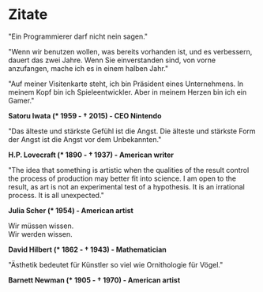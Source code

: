 # Zitate 

"Ein Programmierer darf nicht nein sagen."

"Wenn wir benutzen wollen, was bereits vorhanden ist, und es verbessern, dauert das zwei Jahre. Wenn Sie einverstanden sind, von vorne anzufangen, mache ich es in einem halben Jahr."

"Auf meiner Visitenkarte steht, ich bin Präsident eines Unternehmens. In meinem Kopf bin ich Spieleentwickler. Aber in meinem Herzen bin ich ein Gamer."

**Satoru Iwata (\* 1959 - † 2015) - CEO Nintendo**

"Das älteste und stärkste Gefühl ist die Angst. Die älteste und stärkste Form der Angst ist die Angst vor dem Unbekannten."

**H.P. Lovecraft (\* 1890 - † 1937) - American writer**

"The idea that something is artistic when the qualities of the result control the process of production may better fit into science. I am open to the result, as art is not an experimental test of a hypothesis. It is an irrational process. It is all unexpected."

**Julia Scher (\* 1954) - American artist**

Wir müssen wissen. \
Wir werden wissen.

**David Hilbert (\* 1862 - † 1943) - Mathematician**

"Ästhetik bedeutet für Künstler so viel wie Ornithologie für Vögel."

**Barnett Newman (\* 1905 - † 1970) - American artist**
